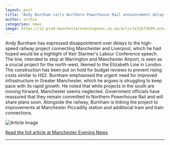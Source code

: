 ```yaml
---
layout: post
title: "Andy Burnham calls Northern Powerhouse Rail announcement delay 'disappointing'"
author: archie
categories: news
image: https://i2-prod.manchestereveningnews.co.uk/article31673699.ece/ALTERNATES/s1200/0_Infrastructure-Strategy.jpg
---
```

Andy Burnham has expressed disappointment over delays to the high-speed railway project connecting Manchester and Liverpool, which he had hoped would be a highlight of Keir Starmer's Labour Conference speech. The line, intended to stop at Warrington and Manchester Airport, is seen as a crucial project for the north-west, likened to the Elizabeth Line in London. The construction has been put on hold for budget reviews to prevent rising costs similar to HS2. Burnham emphasised the urgent need for improved infrastructure in Greater Manchester, which he argues is struggling to keep pace with its rapid growth. He noted that while projects in the south are moving forward, Manchester seems neglected. Government officials have reassured that they remain committed to Northern Powerhouse Rail and will share plans soon. Alongside the railway, Burnham is linking the project to improvements at Manchester Piccadilly station and additional tram and train connections.

![Article Image](https://i2-prod.manchestereveningnews.co.uk/article31673699.ece/ALTERNATES/s1200/0_Infrastructure-Strategy.jpg)

[Read the full article at Manchester Evening News](https://www.manchestereveningnews.co.uk/news/greater-manchester-news/andy-burnham-calls-northern-powerhouse-32548715)

---
